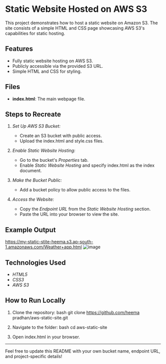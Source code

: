 # Static Website Hosted on AWS S3

This project demonstrates how to host a static website on Amazon S3. The site consists of a simple HTML and CSS page showcasing AWS S3's capabilities for static hosting.

## Features
- Fully static website hosting on AWS S3.
- Publicly accessible via the provided S3 URL.
- Simple HTML and CSS for styling.

## Files
- **index.html**: The main webpage file.

## Steps to Recreate
1. *Set Up AWS S3 Bucket:*
   - Create an S3 bucket with public access.
   - Upload the index.html and style.css files.

2. *Enable Static Website Hosting:*
   - Go to the bucket's *Properties* tab.
   - Enable *Static Website Hosting* and specify index.html as the index document.

3. *Make the Bucket Public:*
   - Add a bucket policy to allow public access to the files.

4. *Access the Website:*
   - Copy the *Endpoint URL* from the *Static Website Hosting* section.
   - Paste the URL into your browser to view the site.

## Example Output
https://my-static-stite-heema.s3.ap-south-1.amazonaws.com/Weather+app.html 
![image](https://github.com/user-attachments/assets/7eaeff3e-14b8-4e7c-837b-30af02c8518d)


## Technologies Used
- *HTML5*
- *CSS3*
- *AWS S3*

## How to Run Locally
1. Clone the repository:
   bash
   git clone https://github.com/heema pradhan/aws-static-site.git
   
2. Navigate to the folder:
   bash
   cd aws-static-site
   
3. Open index.html in your browser.

---

Feel free to update this README with your own bucket name, endpoint URL, and project-specific details!
